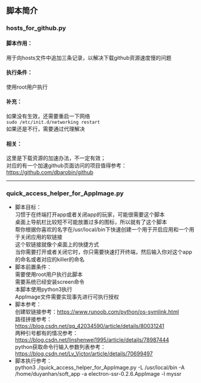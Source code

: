 ## 脚本简介

### hosts_for_github.py
#### 脚本作用：
用于向hosts文件中追加三条记录，以解决下载github资源速度慢的问题
#### 执行条件：
使用root用户执行
#### 补充：
如果没有生效，还需要重启一下网络  
```sudo /etc/init.d/networking restart```  
如果还是不行，需要通过代理解决
#### 相关：
这里是下载资源的加速办法，不一定有效；  
对应的有一个加速github页面访问的项目值得参考：https://github.com/dbarobin/github

---
### quick_access_helper_for_AppImage.py
 - 脚本目标：  
    习惯于在终端打开app或者关闭app的玩家，可能很需要这个脚本  
    桌面上导航栏比较短不可能放置过多的图标，所以就有了这个脚本  
    帮你根据你喜欢的名字在/usr/local/bin下快速创建一个用于开启应用和一个用于关闭应用的软链接  
    这个软链接就像个桌面上的快捷方式  
    当你需要打开或者关闭它时，你只需要快速打开终端，然后输入你对这个app的命名或者对应的killer的命名    
 - 脚本前置条件：  
    需要使用root用户执行此脚本  
    需要系统已经安装screen命令  
    本脚本使用python3执行  
    AppImage文件需要实现事先进行可执行授权  
 - 脚本参考：  
    创建软链接参考：https://www.runoob.com/python/os-symlink.html  
    路径拼接参考：https://blog.csdn.net/qq_42034590/article/details/80031241  
    两种引号都有的情况参考：https://blog.csdn.net/linshenwei1995/article/details/78987444  
    python获取命令行输入参数列表参考：https://blog.csdn.net/Lv_Victor/article/details/70699497  
 - 脚本执行参考：  
    python3 ./quick_access_helper_for_AppImage.py -L /usr/local/bin -A /home/duyanhan/soft_app -a electron-ssr-0.2.6.AppImage -l myssr  
